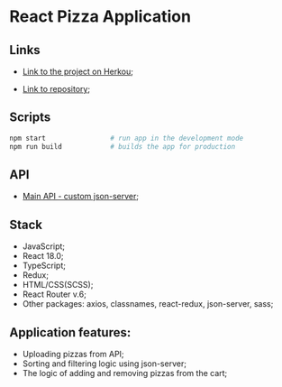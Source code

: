 # React Pizza Application

## Links

- [Link to the project on Herkou](https://react-pizza-solo.herokuapp.com/);

- [Link to repository](https://github.com/BohdanSolo/react-pizza);

## Scripts

```bash
npm start                # run app in the development mode
npm run build            # builds the app for production
```

## API
- [Main API - custom json-server](http://localhost:3001);


## Stack
- JavaScript;
- React 18.0;
- TypeScript;
- Redux;
- HTML/CSS(SCSS);
- React Router v.6;
- Other packages: axios, classnames, react-redux, json-server, sass;

## Application features:
- Uploading pizzas from API;
- Sorting and filtering logic using json-server;
- The logic of adding and removing  pizzas from the cart;
